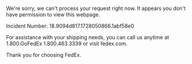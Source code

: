  	


 	

We're sorry, we can't process your request right now. It appears you don't have permission to view this webpage.


Incident Number: 18.9094d817.1728050866.1abf58e0





For assistance with your shipping needs, you can call us anytime at 1.800.GoFedEx 1.800.463.3339 or visit fedex.com.




Thank you for choosing FedEx.
